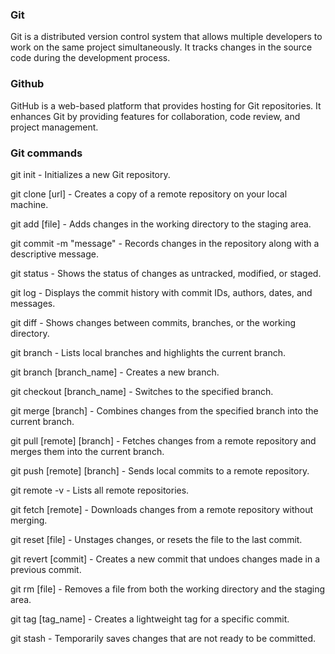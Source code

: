 <h3>Git</h3>
<p>Git is a distributed version control system that allows multiple developers to work on the same project simultaneously. It tracks changes in the source code during the development process.</p>

<h3>Github</h3>
<p>GitHub is a web-based platform that provides hosting for Git repositories. It enhances Git by providing features for collaboration, code review, and project management.</p>
<h3>Git commands</h3>
<p>
  git init - Initializes a new Git repository.

  git clone [url] - Creates a copy of a remote repository on your local machine.
  
  git add [file] - Adds changes in the working directory to the staging area.

  git commit -m "message" - Records changes in the repository along with a descriptive message.

  git status - Shows the status of changes as untracked, modified, or staged.

  git log - Displays the commit history with commit IDs, authors, dates, and messages.

  git diff - Shows changes between commits, branches, or the working directory.

  git branch - Lists local branches and highlights the current branch.

  git branch [branch_name] - Creates a new branch.

  git checkout [branch_name] - Switches to the specified branch.

  git merge [branch] - Combines changes from the specified branch into the current branch.

  git pull [remote] [branch] - Fetches changes from a remote repository and merges them into the current branch.

  git push [remote] [branch] - Sends local commits to a remote repository.

  git remote -v - Lists all remote repositories.

  git fetch [remote] - Downloads changes from a remote repository without merging.

  git reset [file] - Unstages changes, or resets the file to the last commit.

  git revert [commit] - Creates a new commit that undoes changes made in a previous commit.

  git rm [file] - Removes a file from both the working directory and the staging area.

  git tag [tag_name] - Creates a lightweight tag for a specific commit.

  git stash - Temporarily saves changes that are not ready to be committed.
</p>



<h3></h3>
<h3></h3>
<h3></h3>
<h3></h3>
<h3></h3>
<h3></h3>
